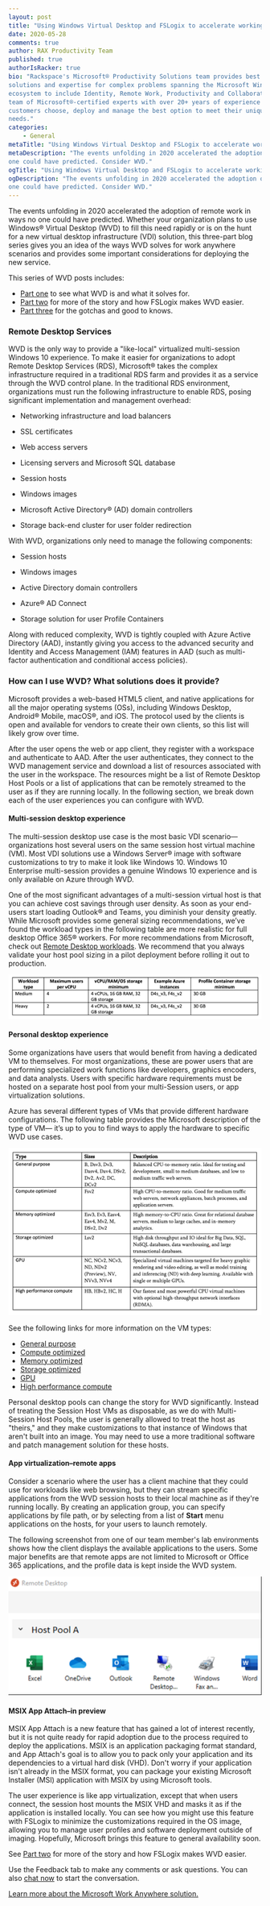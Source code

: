 ```yaml
---
layout: post
title: "Using Windows Virtual Desktop and FSLogix to accelerate working from home: Part 1"
date: 2020-05-28
comments: true
author: RAX Productivity Team
published: true
authorIsRacker: true
bio: "Rackspace's Microsoft® Productivity Solutions team provides best practice
solutions and expertise for complex problems spanning the Microsoft Windows
ecosystem to include Identity, Remote Work, Productivity and Collaboration. Our
team of Microsoft®-certified experts with over 20+ years of experience helps
customers choose, deploy and manage the best option to meet their unique business
needs."
categories:
    - General
metaTitle: "Using Windows Virtual Desktop and FSLogix to accelerate working from home: Part 1"
metaDescription: "The events unfolding in 2020 accelerated the adoption of remote work in ways no
one could have predicted. Consider WVD."
ogTitle: "Using Windows Virtual Desktop and FSLogix to accelerate working from home: Part 1"
ogDescription: "The events unfolding in 2020 accelerated the adoption of remote work in ways no
one could have predicted. Consider WVD."
---
```


The events unfolding in 2020 accelerated the adoption of remote work in ways no
one could have predicted. Whether your organization plans to use Windows® Virtual
Desktop (WVD) to fill this need rapidly or is on the hunt for a new virtual
desktop infrastructure (VDI) solution, this three-part blog series gives you an
idea of the ways WVD solves for work anywhere scenarios and provides some important
considerations for deploying the new service.

<!--more-->

This series of WVD posts includes:

- [Part one](https://developer.rackspace.com/blog/using-wvd-and-fslogix-part1/) to see what WVD is and what it solves for.
- [Part two](https://developer.rackspace.com/blog/using-wvd-and-fslogix-part2/) for more of the story and how FSLogix makes WVD easier.
- [Part three](https://developer.rackspace.com/blog/using-wvd-and-fslogix-part3/) for the gotchas and good to knows.

### Remote Desktop Services

WVD is the only way to provide a "like-local" virtualized multi-session Windows
10 experience. To make it easier for organizations to adopt Remote Desktop
Services (RDS), Microsoft® takes the complex infrastructure required in a
traditional RDS farm and provides it as a service through the WVD control plane.
In the traditional RDS environment, organizations must run the following
infrastructure to enable RDS, posing significant implementation and management
overhead:

- Networking infrastructure and load balancers

- SSL certificates

- Web access servers

- Licensing servers and Microsoft SQL database

- Session hosts

- Windows images

- Microsoft Active Directory® (AD) domain controllers

- Storage back-end cluster for user folder redirection

With WVD, organizations only need to manage the following components:

- Session hosts

- Windows images

- Active Directory domain controllers

- Azure® AD Connect

- Storage solution for user Profile Containers

Along with reduced complexity, WVD is tightly coupled with Azure Active Directory
(AAD), instantly giving you access to the advanced security and Identity and
Access Management (IAM) features in AAD (such as multi-factor authentication and
conditional access policies).

### How can I use WVD? What solutions does it provide?

Microsoft provides a web-based HTML5 client, and  native applications for all
the major operating systems (OSs), including Windows Desktop, Android® Mobile,
macOS®, and iOS. The protocol used by the clients is open and available for
vendors to create their own clients, so this list will likely grow over time.

After the user opens the web or app client, they register with a workspace and
authenticate to AAD. After the user authenticates, they connect to the WVD
management service and download a list of resources associated with the user in
the workspace. The resources might be a list of Remote Desktop Host Pools or a
list of applications that can be remotely streamed to the user as if they are
running locally. In the following section, we break down each of the user
experiences you can configure with WVD.

#### Multi-session desktop experience

The multi-session desktop use case is the most basic VDI scenario&mdash;organizations
host several users on the same session host virtual machine (VM). Most VDI
solutions use a Windows Server&reg; image with software customizations to try to
make it look like Windows 10. Windows 10 Enterprise multi-session provides a
genuine Windows 10 experience and is only available on Azure through WVD.

One of the most significant advantages of a multi-session virtual host is that
you can achieve cost savings through user density. As soon as your end-users
start loading Outlook&reg; and Teams, you diminish your density greatly. While
Microsoft provides some general sizing recommendations, we’ve found the workload
types in the following table are more realistic for full desktop Office 365&reg;
workers. For more recommendations from Microsoft, check out
[Remote Desktop workloads](https://docs.microsoft.com/en-us/windows-server/remote/remote-desktop-services/remote-desktop-workloads).
We recommend that you always validate your host pool sizing in a pilot
deployment before rolling it out to production.

![](Picture1.png)

#### Personal desktop experience

Some organizations have users that would benefit from having a dedicated VM to
themselves. For most organizations, these are power users that are performing
specialized work functions like developers, graphics encoders, and data analysts.
Users with specific hardware requirements must be hosted on a separate host pool
from your multi-Session users, or app virtualization solutions.

Azure has several different types of VMs that provide different hardware
configurations. The following table provides the Microsoft description of the
type of VM&mdash; it’s up to you to find ways to apply the hardware to specific
WVD use cases.

![](Picture2.png)

See the following links for more information on the VM types:

- [General purpose](https://docs.microsoft.com/en-us/azure/virtual-machines/sizes-general)
- [Compute optimized](https://docs.microsoft.com/en-us/azure/virtual-machines/sizes-compute)
- [Memory optimized](https://docs.microsoft.com/en-us/azure/virtual-machines/sizes-memory)
- [Storage optimized](https://docs.microsoft.com/en-us/azure/virtual-machines/sizes-storage)
- [GPU](https://docs.microsoft.com/en-us/azure/virtual-machines/sizes-gpu)
- [High performance compute](https://docs.microsoft.com/en-us/azure/virtual-machines/sizes-hpc)

Personal desktop pools can change the story for WVD significantly. Instead of
treating the Session Host VMs as disposable, as we do with Multi-Session Host
Pools, the user is generally allowed to treat the host as "theirs," and they
make customizations to that instance of Windows that aren't built into an image.
You may need to use a more traditional software and patch management solution
for these hosts.

#### App virtualization–remote apps

Consider a scenario where the user has a client machine that they could use for
workloads like web browsing, but they can stream specific applications from the
WVD session hosts to their local machine as if they're running locally. By
creating an application group, you can specify applications by file path, or by
selecting from a list of **Start** menu applications on the hosts, for your users
to launch remotely.

The following screenshot from one of our team member's lab environments shows
how the client displays the available applications to the users. Some major
benefits are that remote apps are not limited to Microsoft or Office 365
applications, and the profile data is kept inside the WVD system.

![](Picture3.png)

#### MSIX App Attach–in preview

MSIX App Attach is a new feature that has gained a lot of interest recently, but
it is not quite ready for rapid adoption due to the process required to deploy
the applications. MSIX is an application packaging format standard, and App
Attach's goal is to allow you to pack only your application and its dependencies
to a virtual hard disk (VHD). Don't worry if your application isn't already in
the MSIX format, you can package your existing Microsoft Installer (MSI)
application with MSIX by using Microsoft tools.

The user experience is like app virtualization, except that when users connect,
the session host mounts the MSIX VHD and masks it as if the application is
installed locally. You can see how you might use this feature with FSLogix to
minimize the customizations required in the OS image, allowing you to manage user
profiles and software deployment outside of imaging. Hopefully, Microsoft brings
this feature to general availability soon.

See [Part two](https://developer.rackspace.com/blog/using-wvd-and-fslogix-part2/)
for more of the story and how FSLogix makes WVD easier.

Use the Feedback tab to make any comments or ask questions. You can also
[chat now](https://www.rackspace.com/#chat) to start the conversation.

<a class="cta purple" id="cta" href="https://www.rackspace.com/lp/work-anywhere-solution-microsoft-offer">Learn more about the Microsoft Work Anywhere solution.</a>

